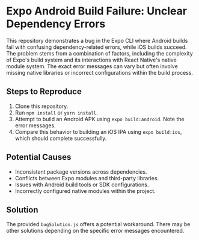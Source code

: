 # Expo Android Build Failure: Unclear Dependency Errors

This repository demonstrates a bug in the Expo CLI where Android builds fail with confusing dependency-related errors, while iOS builds succeed.  The problem stems from a combination of factors, including the complexity of Expo's build system and its interactions with React Native's native module system. The exact error messages can vary but often involve missing native libraries or incorrect configurations within the build process.

## Steps to Reproduce

1. Clone this repository.
2. Run `npm install` or `yarn install`.
3. Attempt to build an Android APK using `expo build:android`.  Note the error messages.
4. Compare this behavior to building an iOS IPA using `expo build:ios`, which should complete successfully.

## Potential Causes

* Inconsistent package versions across dependencies.
* Conflicts between Expo modules and third-party libraries.
* Issues with Android build tools or SDK configurations.
* Incorrectly configured native modules within the project.

## Solution

The provided `bugSolution.js` offers a potential workaround.  There may be other solutions depending on the specific error messages encountered.